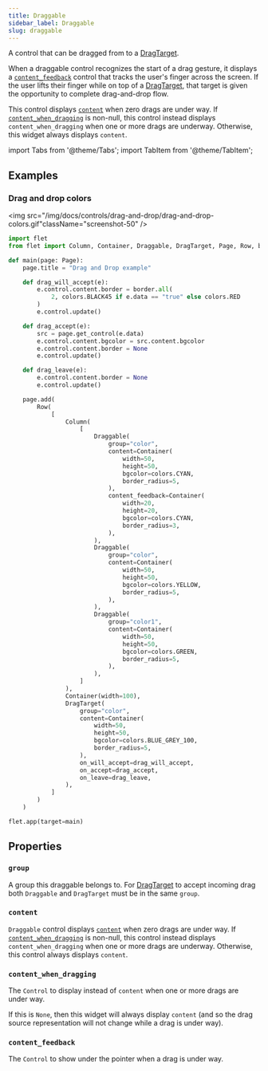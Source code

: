 ```yaml
---
title: Draggable
sidebar_label: Draggable
slug: draggable
---
```


A control that can be dragged from to a [DragTarget](dragtarget).

When a draggable control recognizes the start of a drag gesture, it displays a [`content_feedback`](#content_feedback) control that tracks the user's finger across the screen. If the user lifts their finger while on top of a [DragTarget](dragtarget), that target is given the opportunity to complete drag-and-drop flow.

This control displays [`content`](#content) when zero drags are under way. If [`content_when_dragging`](#contentwhendragging) is non-null, this control instead displays `content_when_dragging` when one or more drags are underway. Otherwise, this widget always displays `content`.

import Tabs from '@theme/Tabs';
import TabItem from '@theme/TabItem';

## Examples

### Drag and drop colors

<img src="/img/docs/controls/drag-and-drop/drag-and-drop-colors.gif"className="screenshot-50" />

<Tabs groupId="language">
  <TabItem value="python" label="Python" default>

```python
import flet
from flet import Column, Container, Draggable, DragTarget, Page, Row, border, colors

def main(page: Page):
    page.title = "Drag and Drop example"

    def drag_will_accept(e):
        e.control.content.border = border.all(
            2, colors.BLACK45 if e.data == "true" else colors.RED
        )
        e.control.update()

    def drag_accept(e):
        src = page.get_control(e.data)
        e.control.content.bgcolor = src.content.bgcolor
        e.control.content.border = None
        e.control.update()

    def drag_leave(e):
        e.control.content.border = None
        e.control.update()

    page.add(
        Row(
            [
                Column(
                    [
                        Draggable(
                            group="color",
                            content=Container(
                                width=50,
                                height=50,
                                bgcolor=colors.CYAN,
                                border_radius=5,
                            ),
                            content_feedback=Container(
                                width=20,
                                height=20,
                                bgcolor=colors.CYAN,
                                border_radius=3,
                            ),
                        ),
                        Draggable(
                            group="color",
                            content=Container(
                                width=50,
                                height=50,
                                bgcolor=colors.YELLOW,
                                border_radius=5,
                            ),
                        ),
                        Draggable(
                            group="color1",
                            content=Container(
                                width=50,
                                height=50,
                                bgcolor=colors.GREEN,
                                border_radius=5,
                            ),
                        ),
                    ]
                ),
                Container(width=100),
                DragTarget(
                    group="color",
                    content=Container(
                        width=50,
                        height=50,
                        bgcolor=colors.BLUE_GREY_100,
                        border_radius=5,
                    ),
                    on_will_accept=drag_will_accept,
                    on_accept=drag_accept,
                    on_leave=drag_leave,
                ),
            ]
        )
    )

flet.app(target=main)
```
  </TabItem>
</Tabs>

## Properties

### `group`

A group this draggable belongs to. For [DragTarget](dragtarget) to accept incoming drag both `Draggable` and `DragTarget` must be in the same `group`.

### `content`

`Draggable` control displays [`content`](#content) when zero drags are under way. If [`content_when_dragging`](#contentwhendragging) is non-null, this control instead displays `content_when_dragging` when one or more drags are underway. Otherwise, this control always displays `content`.

### `content_when_dragging`

The `Control` to display instead of `content` when one or more drags are under way.

If this is `None`, then this widget will always display `content` (and so the drag source representation will not change while a drag is under way).

### `content_feedback`

The `Control` to show under the pointer when a drag is under way.